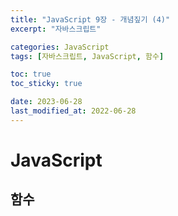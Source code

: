 ```yaml
---
title: "JavaScript 9장 - 개념짚기 (4)"
excerpt: "자바스크립트"

categories: JavaScript
tags: [자바스크립트, JavaScript, 함수]

toc: true
toc_sticky: true

date: 2023-06-28
last_modified_at: 2022-06-28
---
```


# JavaScript

## 함수
